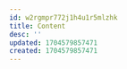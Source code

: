 ```yaml
---
id: w2rgmpr772j1h4u1r5mlzhk
title: Content
desc: ''
updated: 1704579857471
created: 1704579857471
---
```

